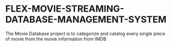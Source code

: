 # FLEX-MOVIE-STREAMING-DATABASE-MANAGEMENT-SYSTEM
The Movie Database project is to categorize and catalog every single piece of movie from the movie information from IMDB
